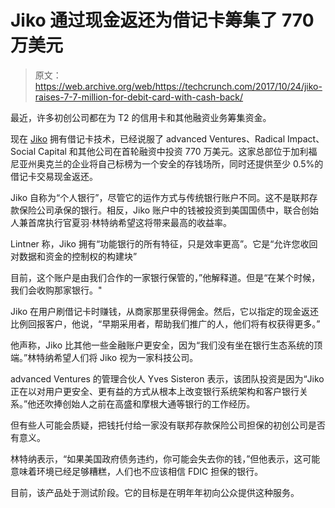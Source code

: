 # Jiko 通过现金返还为借记卡筹集了 770 万美元 

> 原文：<https://web.archive.org/web/https://techcrunch.com/2017/10/24/jiko-raises-7-7-million-for-debit-card-with-cash-back/>

最近，许多初创公司都在为 T2 的信用卡和其他融资业务筹集资金。

现在 [Jiko](https://web.archive.org/web/20230130125416/https://jiko.io/home) 拥有借记卡技术，已经说服了 advanced Ventures、Radical Impact、Social Capital 和其他公司在首轮融资中投资 770 万美元。这家总部位于加利福尼亚州奥克兰的企业将自己标榜为一个安全的存钱场所，同时还提供至少 0.5%的借记卡交易现金返还。

Jiko 自称为“个人银行”，尽管它的运作方式与传统银行账户不同。这不是联邦存款保险公司承保的银行。相反，Jiko 账户中的钱被投资到美国国债中，联合创始人兼首席执行官夏羽·林特纳希望这将带来最高的收益率。

Lintner 称，Jiko 拥有“功能银行的所有特征，只是效率更高”。它是“允许您收回对数据和资金的控制权的构建块”

目前，这个账户是由我们合作的一家银行保管的，”他解释道。但是“在某个时候，我们会收购那家银行。"

Jiko 在用户刷借记卡时赚钱，从商家那里获得佣金。然后，它以指定的现金返还比例回报客户，他说，“早期采用者，帮助我们推广的人，他们将有权获得更多。”

他声称，Jiko 比其他一些金融账户更安全，因为“我们没有坐在银行生态系统的顶端。”林特纳希望人们将 Jiko 视为一家科技公司。

advanced Ventures 的管理合伙人 Yves Sisteron 表示，该团队投资是因为“Jiko 正在以对用户更安全、更有益的方式从根本上改变银行系统架构和客户银行关系。”他还吹捧创始人之前在高盛和摩根大通等银行的工作经历。

但有些人可能会质疑，把钱托付给一家没有联邦存款保险公司担保的初创公司是否有意义。

林特纳表示，“如果美国政府债务违约，你可能会失去你的钱，”但他表示，这可能意味着环境已经足够糟糕，人们也不应该相信 FDIC 担保的银行。

目前，该产品处于测试阶段。它的目标是在明年年初向公众提供这种服务。